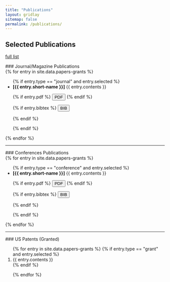 ```yaml
---
title: "Publications"
layout: gridlay
sitemap: false
permalink: /publications/
---
```


<style>
.jumbotron{
    padding:3%;
    padding-bottom:10px;
    padding-top:10px;
    margin-top:10px;
    margin-bottom:30px;
}
pre{
    white-space: pre-wrap;  
    white-space: -moz-pre-wrap; 
    white-space: -pre-wrap; 
    white-space: -o-pre-wrap; 
    word-wrap: break-word; 
    width:100%; overflow-x:auto;
}
</style>




<!-- Start -->

## Selected Publications

<a href="{{site.baseurl}}/complete-publications">full list</a>

<div class="container">
### Journal/Magazine Publications
<div style="display: inline-block">
{% for entry in site.data.papers-grants %}
<ul>
{% if entry.type == "journal" and entry.selected %}
<li><b>[{{ entry.short-name }}]</b> {{ entry.contents }}</li> 

{% if entry.pdf %}
<a href="{{ site.url }}{{ site.baseurl }}/papers/{{ entry.pdf }}" target="_blank"><button class="btn btn-success btn-xs">PDF</button></a>
{% endif %}

{% if entry.bibtex %}
<button class="btn btn-warning btn-xs"  onclick="toggleBib{{entry.title}}()">BIB</button>

<div class="jumbotron" id="a{{entry.title}}" style="display: none; background-color:#fff; border-radius:5px; padding:10px; background-color:#eef">
<pre>{{ entry.bibtex }}</pre> </div>

<script>
function toggleBib{{entry.title}}(parameter) {
    var x= document.getElementById('a{{entry.title}}');
    if (x.style.display === 'none') {
        x.style.display = 'block';
    } else {
        x.style.display = 'none';
    }
}
</script>
{% endif %}

{% endif %}
</ul>
{% endfor %}

</div>
</div>

--- 

<div class="container">
### Conferences Publications
<div style="display: inline-block">
{% for entry in site.data.papers-grants %}
<ul>
{% if entry.type == "conference" and entry.selected %}
<li><b>[{{ entry.short-name }}]</b> {{ entry.contents }}</li> 

{% if entry.pdf %}
<a href="{{ site.url }}{{ site.baseurl }}/papers/{{ entry.pdf }}" target="_blank"><button class="btn btn-success btn-xs">PDF</button></a>
{% endif %}

{% if entry.bibtex %}
<button class="btn btn-warning btn-xs"  onclick="toggleBib{{entry.title}}()">BIB</button>

<div class="jumbotron" id="a{{entry.title}}" style="display: none; background-color:#fff; border-radius:5px; padding:10px; background-color:#eef">
<pre>{{ entry.bibtex }}</pre> </div>

<script>
function toggleBib{{entry.title}}(parameter) {
    var x= document.getElementById('a{{entry.title}}');
    if (x.style.display === 'none') {
        x.style.display = 'block';
    } else {
        x.style.display = 'none';
    }
}
</script>
{% endif %}

{% endif %}
</ul>
{% endfor %}

</div>
</div>

---



<div class="container">
### US Patents (Granted)
<div style="display: inline-block">
<ol>
{% for entry in site.data.papers-grants %}
{% if entry.type == "grant" and entry.selected %}
<li>{{ entry.contents }}</li> 
{% endif %}

{% endfor %}
</ol>
</div>
</div>

